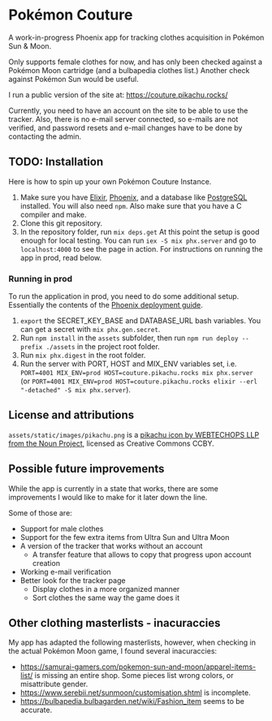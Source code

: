 # Pokémon Couture

A work-in-progress Phoenix app for tracking clothes acquisition in Pokémon Sun & Moon.

Only supports female clothes for now, and has only been checked against a
Pokémon Moon cartridge (and a bulbapedia clothes list.)
Another check against Pokémon Sun would be useful.

I run a public version of the site at: https://couture.pikachu.rocks/

Currently, you need to have an account on the site to be able to use the tracker.
Also, there is no e-mail server connected, so e-mails are not verified,
and password resets and e-mail changes have to be done by contacting the admin.

## TODO: Installation
Here is how to spin up your own Pokémon Couture Instance.
1. Make sure you have [Elixir](https://elixir-lang.org/install.html), [Phoenix](https://hexdocs.pm/phoenix/installation.html), and a database like [PostgreSQL](https://wiki.postgresql.org/wiki/Detailed_installation_guides) installed. You will also need `npm`. Also make sure that you have a C compiler and make.
2. Clone this git repository.
3. In the repository folder, run `mix deps.get`
At this point the setup is good enough for local testing. You can run `iex -S mix phx.server` and go to `localhost:4000` to see the page in action.
For instructions on running the app in prod, read below.
### Running in prod
To run the application in prod, you need to do some additional setup. Essentially the contents of the [Phoenix deployment guide](https://hexdocs.pm/phoenix/1.5.13/deployment.html#content).
1. `export` the SECRET_KEY_BASE and DATABASE_URL bash variables. You can get a secret with `mix phx.gen.secret`.
2. Run `npm install` in the `assets` subfolder, then run `npm run deploy --prefix ./assets` in the project root folder.
3. Run `mix phx.digest` in the root folder.
4. Run the server with PORT, HOST and MIX_ENV variables set, i.e. `PORT=4001 MIX_ENV=prod HOST=couture.pikachu.rocks mix phx.server` (or `PORT=4001 MIX_ENV=prod HOST=couture.pikachu.rocks elixir --erl "-detached" -S mix phx.server`).
## License and attributions
`assets/static/images/pikachu.png` is a [pikachu icon by WEBTECHOPS LLP from the Noun Project](https://thenounproject.com/term/pokemon/2122740/), licensed as Creative Commons CCBY.

## Possible future improvements
While the app is currently in a state that works, there are some improvements I would like to make for it later down the line.

Some of those are:
- Support for male clothes
- Support for the few extra items from Ultra Sun and Ultra Moon
- A version of the tracker that works without an account
  - A transfer feature that allows to copy that progress upon account creation
- Working e-mail verification
- Better look for the tracker page
  - Display clothes in a more organized manner
  - Sort clothes the same way the game does it
## Other clothing masterlists - inacuraccies
My app has adapted the following masterlists, however, when checking in the
actual Pokémon Moon game, I found several inacuraccies:

- https://samurai-gamers.com/pokemon-sun-and-moon/apparel-items-list/ is missing an entire shop.
Some pieces list wrong colors, or misattribute gender.
- https://www.serebii.net/sunmoon/customisation.shtml is incomplete.
- https://bulbapedia.bulbagarden.net/wiki/Fashion_item seems to be accurate.
